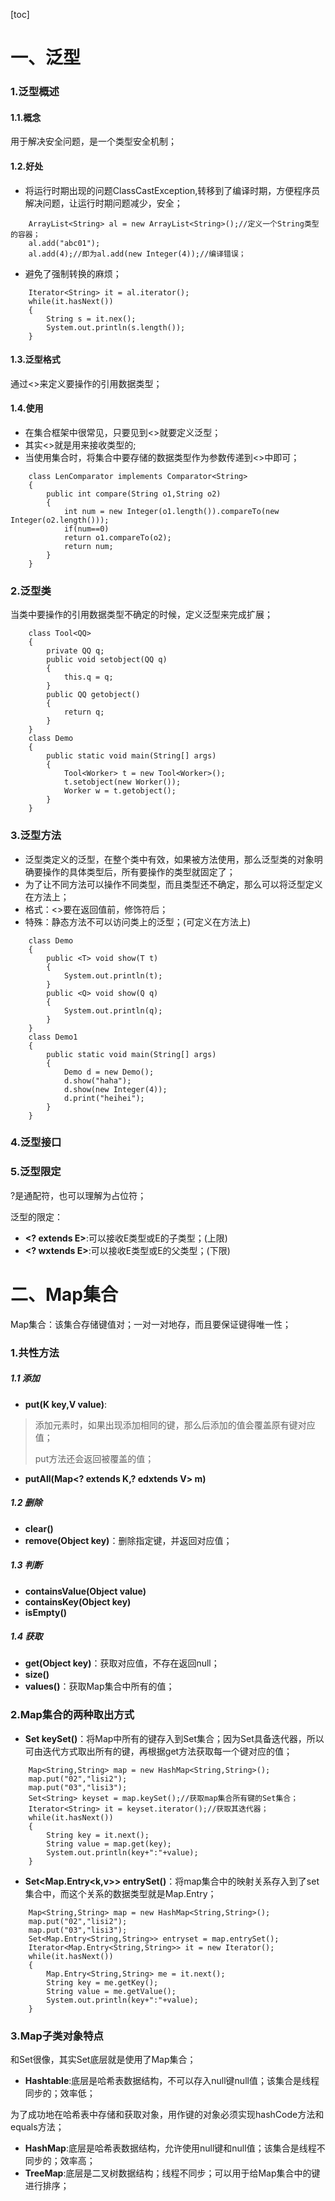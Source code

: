 [toc]

# 一、泛型

### 1.泛型概述

#### 1.1.概念
用于解决安全问题，是一个类型安全机制；

#### 1.2.好处

- 将运行时期出现的问题ClassCastException,转移到了编译时期，方便程序员解决问题，让运行时期问题减少，安全；


```
    ArrayList<String> al = new ArrayList<String>();//定义一个String类型的容器；
    al.add("abc01");
    al.add(4);//即为al.add(new Integer(4));//编译错误；
```


- 避免了强制转换的麻烦；


```
    Iterator<String> it = al.iterator();
    while(it.hasNext())
    {
        String s = it.nex();
        System.out.println(s.length());
    }
```


#### 1.3.泛型格式
通过<>来定义要操作的引用数据类型；

#### 1.4.使用
- 在集合框架中很常见，只要见到<>就要定义泛型；
- 其实<>就是用来接收类型的;
- 当使用集合时，将集合中要存储的数据类型作为参数传递到<>中即可；


```
    class LenComparator implements Comparator<String>
    {
        public int compare(String o1,String o2)
        {
            int num = new Integer(o1.length()).compareTo(new Integer(o2.length()));
            if(num==0)
            return o1.compareTo(o2);
            return num;
        }
    }
```


### 2.泛型类
当类中要操作的引用数据类型不确定的时候，定义泛型来完成扩展； 


```
    class Tool<QQ>
    {
        private QQ q;
        public void setobject(QQ q)
        {
            this.q = q;
        }
        public QQ getobject()
        {
            return q;
        }
    }
    class Demo
    {
        public static void main(String[] args)
        {
            Tool<Worker> t = new Tool<Worker>();
            t.setobject(new Worker());
            Worker w = t.getobject();
        }
    }
```


### 3.泛型方法
- 泛型类定义的泛型，在整个类中有效，如果被方法使用，那么泛型类的对象明确要操作的具体类型后，所有要操作的类型就固定了；
- 为了让不同方法可以操作不同类型，而且类型还不确定，那么可以将泛型定义在方法上；
- 格式：<>要在返回值前，修饰符后；
- 特殊：静态方法不可以访问类上的泛型；(可定义在方法上)


```
    class Demo
    {
        public <T> void show(T t)
        {
            System.out.println(t);
        }
        public <Q> void show(Q q)
        {
            System.out.println(q);
        }
    }
    class Demo1
    {
        public static void main(String[] args)
        {
            Demo d = new Demo();
            d.show("haha");
            d.show(new Integer(4));
            d.print("heihei");
        }
    }
```


### 4.泛型接口

### 5.泛型限定
?是通配符，也可以理解为占位符；

泛型的限定：
- **<? extends E>**:可以接收E类型或E的子类型；(上限)
- **<? wxtends E>**:可以接收E类型或E的父类型；(下限)

# 二、Map集合

Map集合：该集合存储键值对；一对一对地存，而且要保证键得唯一性；

### 1.共性方法
##### 1.1 添加
- **put(K key,V value)**:

> 添加元素时，如果出现添加相同的键，那么后添加的值会覆盖原有键对应值；
> 
> put方法还会返回被覆盖的值；

- **putAll(Map<? extends K,? edxtends V> m)**

##### 1.2 删除
- **clear()**
- **remove(Object key)**：删除指定键，并返回对应值；

##### 1.3 判断
- **containsValue(Object value)**
- **containsKey(Object key)**
- **isEmpty()**

##### 1.4 获取

- **get(Object key)**：获取对应值，不存在返回null；
- **size()**
- **values()**：获取Map集合中所有的值；

### 2.Map集合的两种取出方式

- **Set<k> keySet()**：将Map中所有的键存入到Set集合；因为Set具备迭代器，所以可由迭代方式取出所有的键，再根据get方法获取每一个键对应的值；


```
    Map<String,String> map = new HashMap<String,String>();
    map.put("02","lisi2");
    map.put("03","lisi3");
    Set<String> keyset = map.keySet();//获取map集合所有键的Set集合；
    Iterator<String> it = keyset.iterator();//获取其迭代器；
    while(it.hasNext())
    {
        String key = it.next();
        String value = map.get(key);
        System.out.println(key+":"+value);
    }
```


- **Set<Map.Entry<k,v>> entrySet()**：将map集合中的映射关系存入到了set集合中，而这个关系的数据类型就是Map.Entry；


```
    Map<String,String> map = new HashMap<String,String>();
    map.put("02","lisi2");
    map.put("03","lisi3");
    Set<Map.Entry<String,String>> entryset = map.entrySet();
    Iterator<Map.Entry<String,String>> it = new Iterator();
    while(it.hasNext())
    {
        Map.Entry<String,String> me = it.next();
        String key = me.getKey();
        String value = me.getValue();
        System.out.println(key+":"+value);
    }
```


### 3.Map子类对象特点

和Set很像，其实Set底层就是使用了Map集合；

- **Hashtable**:底层是哈希表数据结构，不可以存入null键null值；该集合是线程同步的；效率低；

为了成功地在哈希表中存储和获取对象，用作键的对象必须实现hashCode方法和equals方法；

- **HashMap**:底层是哈希表数据结构，允许使用null键和null值；该集合是线程不同步的；效率高；
- **TreeMap**:底层是二叉树数据结构；线程不同步；可以用于给Map集合中的键进行排序；


















